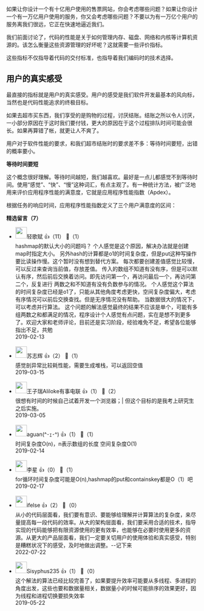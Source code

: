 如果让你设计一个有十亿用户使用的售票网站，你会考虑哪些问题？如果让你设计一个有一万亿用户使用的服务，你又会考虑哪些问题？不要以为有一万亿个用户的服务离我们很远，它正在快速地逼近我们。

我们前面讨论了，代码的性能是关于如何管理内存、磁盘、网络和内核等计算机资源的。该怎么衡量这些资源管理的好坏呢？这就需要一些评价指标。

这些指标不仅指导着代码的交付标准，也指导着我们编码时的技术选择。

## 用户的真实感受

最直接的指标就是用户的真实感受。用户的感受是我们软件开发最基本的风向标，当然也是代码性能追求的终极目标。

如果去超市买东西，我们享受的是购物的过程，讨厌结账。结账之所以令人讨厌，一小部分原因在于这时我们要付钱，更大的原因在于这个过程排队时间可能会很长。如果再算错了帐，就更让人不爽了。

用户对于软件性能的要求，和我们超市结账时的要求差不多：等待时间要短，出错的概率要小。

**等待时间要短**

这个概念很好理解。等待时间越短，我们越喜欢。最好是一点儿都感觉不到等待时间。使用“感觉”、“快”、“慢”这种词汇，有点主观了。有一种统计方法，被广泛地用来评价应用程序性能的满意度，它就是应用程序性能指数（Apdex）。

根据任务的响应时间，应用程序性能指数定义了三个用户满意度的区间：
<div><strong>精选留言（7）</strong></div><ul>
<li><img src="https://static001.geekbang.org/account/avatar/00/13/18/f6/2ff7bc7a.jpg" width="30px"><span>轻歌赋</span> 👍（11） 💬（1）<div>hashmap的默认大小的问题吗？
个人感觉是这个原因，解决办法就是创建map时指定大小。
另外hash的计算都是o1的时间复杂度，但是put这种写操作要比读操作慢。这个暂时没有想到替代方案。
每次都要创建差值感觉比较慢，可以反过来查询当前值，存放差值。
传入的数组不知道有没有序，但是可以默认有序，然后前后交换着访问。即先访问第一个，再访问最后一个，再访问第二个，反复进行
两数之和不知道有没有负数参与的情况。
个人感觉这个算法的时间复杂度已经是o1了，只能从其他角度考虑更快，空间复杂度偏大，考虑有序情况可以前后交换查找。但是无序情况没有帮助。
当数据很大的情况下，可以考虑并行算法。
这个问题的解法感觉最终的结果不应该是单个，可能有多组两数之和都满足的情况，程序设计个人感觉有点问题，实在是想不到更多了。欢迎大家和老师评论，目前还是实习阶段，经验难免不足，希望各位能够指出不足，共勉</div>2019-02-13</li><br/><li><img src="https://static001.geekbang.org/account/avatar/00/10/4f/7f/5dc11380.jpg" width="30px"><span>苏志辉</span> 👍（2） 💬（1）<div>感觉剖异常比较耗性能，需要生成堆栈，可以返回空值</div>2019-03-15</li><br/><li><img src="https://static001.geekbang.org/account/avatar/00/13/10/78/29bd3f1e.jpg" width="30px"><span>王子瑞Aliloke有事电联</span> 👍（1） 💬（2）<div>很想有时间的时候自己试着开发一个浏览器；|
但这个目标的是我考上研究生之后实施。</div>2019-03-05</li><br/><li><img src="https://static001.geekbang.org/account/avatar/00/10/e4/e9/0dd3829f.jpg" width="30px"><span>aguan(^･ｪ･^)</span> 👍（1） 💬（1）<div>时间复杂度O(n)，n表示数组的长度
空间复杂度O(1)</div>2019-02-14</li><br/><li><img src="https://static001.geekbang.org/account/avatar/00/11/89/41/c276dbda.jpg" width="30px"><span>李星</span> 👍（0） 💬（1）<div>for循环时间复杂度可能是O(n),hashmap的put和containskey都是O（1）吧</div>2019-02-17</li><br/><li><img src="https://static001.geekbang.org/account/avatar/00/26/eb/d7/90391376.jpg" width="30px"><span>ifelse</span> 👍（2） 💬（0）<div>从小的代码层面看，我们要有意识、要能够给理解并计算算法的复杂度，来尽量提高每一段代码的效率。从大的架构层面看，我们要采用合适的技术，指导实现的代码能够把有限资源使用的更有效率，也能够在必要时使用更多的资源。从更大的产品层面看，我们一定要关切用户的使用体验和真实感受，特别是糟糕状况下的感受，及时地做出调整。--记下来</div>2022-07-22</li><br/><li><img src="http://thirdwx.qlogo.cn/mmopen/vi_32/ooZCPFY1xgC81h0Eu3vuqbWG5MaBp8RNmvXXGQwupo2LpSOLq0rBlTDRAF1yM6wF09WdeG49rA9dJSVKIUBxnQ/132" width="30px"><span>Sisyphus235</span> 👍（1） 💬（0）<div>这个解法的算法已经比较完善了，如果要提升效率可能要从多线程、多进程的角度出发，这些也要和数据量相关，数据量小的时候可能排序的效果更好，因为线程和进程切换要损失效率</div>2019-05-22</li><br/>
</ul>
